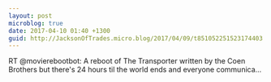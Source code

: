 ```yaml
---
layout: post
microblog: true
date: 2017-04-10 01:40 +1300
guid: http://JacksonOfTrades.micro.blog/2017/04/09/t851052251523174403.html
---
```

RT @movierebootbot: A reboot of The Transporter written by the Coen Brothers but there's 24 hours til the world ends and everyone communica…
